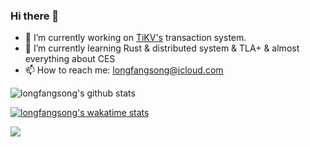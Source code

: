 ### Hi there 👋

<!--
**longfangsong/longfangsong** is a ✨ _special_ ✨ repository because its `README.md` (this file) appears on your GitHub profile.

Here are some ideas to get you started:
-->

- 🔭 I’m currently working on [TiKV's](https://github.com/tikv/tikv/) transaction system.
- 🌱 I’m currently learning Rust & distributed system & TLA+ & almost everything about CES
- 📫 How to reach me: longfangsong@icloud.com
<!-- 👯 I’m looking to collaborate on ...
🤔 I’m looking for help with ...
- 💬 Ask me about ...
- 😄 Pronouns: ...
- ⚡ Fun fact: ...
-->

![longfangsong's github stats](https://github-readme-stats.vercel.app/api?username=longfangsong&show_icons=true&theme=dracula&hide_title=true&count_private=true)

[![longfangsong's wakatime stats](https://github-readme-stats.vercel.app/api/wakatime?username=longfangsong)](https://github.com/anuraghazra/github-readme-stats)

<img src="https://github-profile-trophy.vercel.app/?username=longfangsong&column=4&theme=nord&margin-w=15&margin-h=15">
